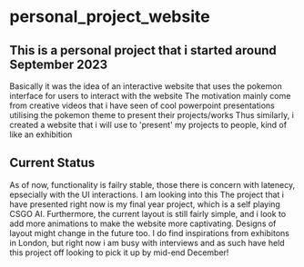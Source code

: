 # personal_project_website

## This is a personal project that i started around September 2023

 Basically it was the idea of an interactive website that uses the pokemon interface for users to interact with the website
 The motivation mainly come from creative videos that i have seen of cool powerpoint presentations utilising the pokemon theme to present their projects/works
 Thus similarly, i created a website that i will use to 'present' my projects to people, kind of like an exhibition

## Current Status

 As of now, functionality is failry stable, those there is concern with latenecy, epsecially with the UI interactions. I am looking into this
 The project that i have presented right now is my final year project, which is a self playing CSGO AI.
 Furthermore, the current layout is still fairly simple, and i look to add more animations to make the website more captivating. Designs of 
 layout might change in the future too. I do find inspirations from exhibitons in London, but right now i am busy with interviews and as such have held this project off
 looking to pick it up by mid-end December! 
